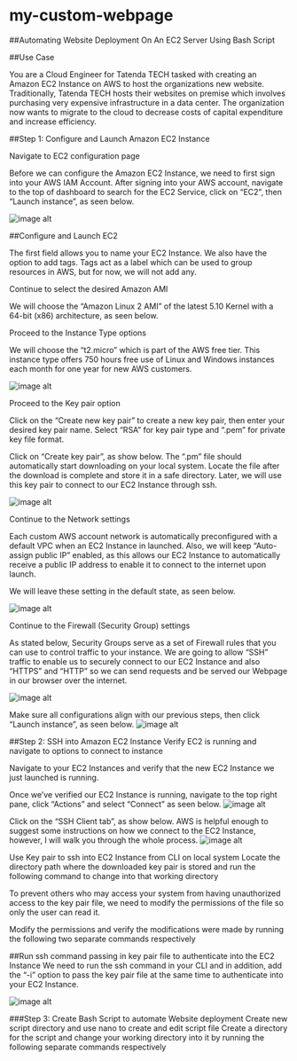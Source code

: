 # my-custom-webpage

##Automating Website Deployment On An EC2 Server Using Bash Script

##Use Case

You are a Cloud Engineer for Tatenda TECH tasked with creating an Amazon EC2 Instance on AWS to host the organizations new website. Traditionally, Tatenda TECH hosts their websites on premise which involves purchasing very expensive infrastructure in a data center. The organization now wants to migrate to the cloud to decrease costs of capital expenditure and increase efficiency.

##Step 1: Configure and Launch Amazon EC2 Instance

Navigate to EC2 configuration page

Before we can configure the Amazon EC2 Instance, we need to first sign into your AWS IAM Account. After signing into your AWS account, navigate to the top of dashboard to search for the EC2 Service, click on “EC2”, then “Launch instance”, as seen below.

![image alt](https://github.com/Tatenda-Prince/my-custom-webpage-/blob/0a32e8ba594149359319eeaf87ac9aa557fd3e01/aa.png)

##Configure and Launch EC2

The first field allows you to name your EC2 Instance. We also have the option to add tags. Tags act as a label which can be used to group resources in AWS, but for now, we will not add any.

Continue to select the desired Amazon AMI 

We will choose the “Amazon Linux 2 AMI” of the latest 5.10 Kernel with a 64-bit (x86) architecture, as seen below.

Proceed to the Instance Type options 

We will choose the “t2.micro” which is part of the AWS free tier. This instance type offers 750 hours free use of Linux and Windows instances each month for one year for new AWS customers.

![image alt](https://github.com/Tatenda-Prince/my-custom-webpage-/blob/fd9f84c40e730f657c32f93cd53ef3de5ff286ef/ab.png)

Proceed to the Key pair option 

Click on the “Create new key pair” to create a new key pair, then enter your desired key pair name. Select “RSA” for key pair type and “.pem” for private key file format.

Click on “Create key pair”, as show below. The “.pm” file should automatically start downloading on your local system. Locate the file after the download is complete and store it in a safe directory. Later, we will use this key pair to connect to our EC2 Instance through ssh.

![image alt](https://github.com/Tatenda-Prince/my-custom-webpage-/blob/1724dc69370a1e7401a41a2a226d1feb0382fdba/ac.png)

Continue to the Network settings 

Each custom AWS account network is automatically preconfigured with a default VPC when an EC2 Instance in launched. Also, we will keep “Auto-assign public IP” enabled, as this allows our EC2 Instance to automatically receive a public IP address to enable it to connect to the internet upon launch.

We will leave these setting in the default state, as seen below.

![image alt](https://github.com/Tatenda-Prince/my-custom-webpage-/blob/0400917b7ca9fcd59d02d804031d3f5d625baee0/bb.png)

Continue to the Firewall (Security Group) settings 

As stated below, Security Groups serve as a set of Firewall rules that you can use to control traffic to your instance. We are going to allow “SSH” traffic to enable us to securely connect to our EC2 Instance and also “HTTPS” and “HTTP” so we can send requests and be served our Webpage in our browser over the internet.

![image alt](https://github.com/Tatenda-Prince/my-custom-webpage-/blob/72b9fcf87ee1f4888b4ade9a57aa06cd296eebad/dc.png)

Make sure all configurations align with our previous steps, then click “Launch instance”, as seen below.
![image alt](https://github.com/Tatenda-Prince/my-custom-webpage-/blob/7bb126e8bf2eeeeca3a0f864a7badc697f471366/dd.png)

##Step 2: SSH into Amazon EC2 Instance
Verify EC2 is running and navigate to options to connect to instance

Navigate to your EC2 Instances and verify that the new EC2 Instance we just launched is running.

Once we’ve verified our EC2 Instance is running, navigate to the top right pane, click “Actions” and select “Connect” as seen below.
![image alt](https://github.com/Tatenda-Prince/my-custom-webpage-/blob/d9fec3957067457a1af3f76318334663a2f39b23/ff.png)

Click on the “SSH Client tab”, as show below. AWS is helpful enough to suggest some instructions on how we connect to the EC2 Instance, however, I will walk you through the whole process.
![image alt](https://github.com/Tatenda-Prince/my-custom-webpage-/blob/036249615701c3bf9ceed6108c3a4b927d30083c/pp.png)

Use Key pair to ssh into EC2 Instance from CLI on local system
Locate the directory path where the downloaded key pair is stored and run the following command to change into that working directory 

To prevent others who may access your system from having unauthorized access to the key pair file, we need to modify the permissions of the file so only the user can read it.

Modify the permissions and verify the modifications were made by running the following two separate commands respectively

##Run ssh command passing in key pair file to authenticate into the EC2 Instance
We need to run the ssh command in your CLI and in addition, add the “-i” option to pass the key pair file at the same time to authenticate into your EC2 Instance.

![image alt](https://github.com/Tatenda-Prince/my-custom-webpage-/blob/37fcda98fd0446efc964339a8fd9e3d1f4d0524f/ii.png)

###Step 3: Create Bash Script to automate Website deployment
Create new script directory and use nano to create and edit script file
Create a directory for the script and change your working directory into it by running the following separate commands respectively






